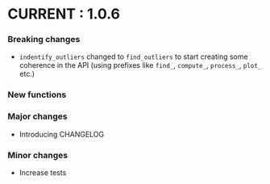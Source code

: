 # CURRENT : 1.0.6

### Breaking changes
- `indentify_outliers` changed to `find_outliers` to start creating some coherence in the API (using prefixes like `find_`, `compute_`, `process_`, `plot_` etc.)
### New functions
### Major changes
- Introducing CHANGELOG
### Minor changes
- Increase tests


